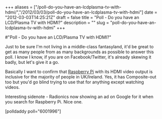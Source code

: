 +++
aliases = ["/poll-do-you-have-an-lcdplasma-tv-with-hdmi/","/2012/03/03/poll-do-you-have-an-lcdplasma-tv-with-hdmi"]
date = "2012-03-03T14:25:21Z"
draft = false
title = "Poll - Do you have an LCD/Plasma TV with HDMI?"
description = ""
slug = "poll-do-you-have-an-lcdplasma-tv-with-hdmi"
+++

#"Poll - Do you have an LCD/Plasma TV with HDMI?"

Just to be sure I'm not living in a middle-class fantasyland, it'd be great to get as many people from as many backgrounds as possible to answer this poll. I know I know, if you are on Facebook/Twitter, it's already skewing it badly, but let's give it a go.

Basically I want to confirm that <a href="http://www.raspberrypi.org/">Raspberry Pi</a> with its HDMI video output is inclusive for the majority of people in UK/Ireland. Yes, it has Composite-out too but you'd go blind trying to use that for anything except watching videos.

Interesting sidenote - Radionics now showing an ad on Google for it when you search for Raspberry Pi. Nice one.

[polldaddy poll="6001996"]

